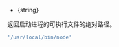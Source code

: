 <!-- YAML
added: v0.1.100
-->

* {string}

返回启动进程的可执行文件的绝对路径。

<!-- eslint-disable semi -->
```js
'/usr/local/bin/node'
```



